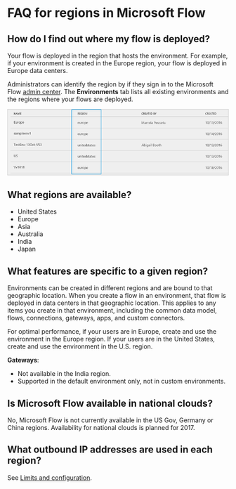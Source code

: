<properties
    pageTitle="Regions overview for Microsoft Flow | Microsoft Flow"
    description="Overview with question and answer about regions in Microsoft Flow"
    services=""
    suite="flow"
    documentationCenter="na"
    authors="MSFTMan"
    manager="anneta"
    editor=""
    tags=""/>

<tags
   ms.service="flow"
   ms.devlang="na"
   ms.topic="article"
   ms.tgt_pltfrm="na"
   ms.workload="na"
   ms.date="02/16/2017"
   ms.author="deonhe"/>

# FAQ for regions in Microsoft Flow #

## How do I find out where my flow is deployed? ##
Your flow is deployed in the region that hosts the environment. For example, if your environment is created in the Europe region, your flow is deployed in Europe data centers.

Administrators can identify the region by if they sign in to the Microsoft Flow [admin center](https://admin.flow.com). The **Environments** tab lists all existing environments and the regions where your flows are deployed.

![](media/regions-overview/environments-list.png)

## What regions are available? ##
- United States
- Europe
- Asia
- Australia
- India
- Japan

## What features are specific to a given region? ##
Environments can be created in different regions and are bound to that geographic location. When you create a flow in an environment, that flow is deployed in data centers in that geographic location. This applies to any items you create in that environment, including the common data model, flows, connections, gateways, apps, and custom connectors.

For optimal performance, if your users are in Europe, create and use the environment in the Europe region. If your users are in the United States, create and use the environment in the U.S. region.

**Gateways**:
- Not available in the India region.
- Supported in the default environment only, not in custom environments.

## Is Microsoft Flow available in national clouds?

No, Microsoft Flow is not currently available in the US Gov, Germany or China regions. Availability for national clouds is planned for 2017.

## What outbound IP addresses are used in each region?

See [Limits and configuration](limits-and-config.md).
